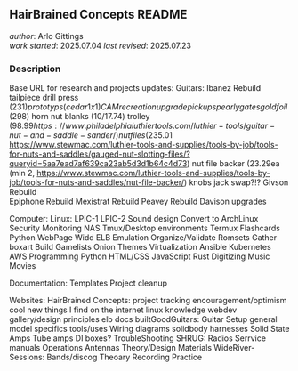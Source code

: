 ## HairBrained Concepts README
_author_: Arlo Gittings  
_work started_: 2025.07.04
_last revised_: 2025.07.23
### Description
Base URL for research and projects updates:
Guitars:
  Ibanez Rebuild
    tailpiece
      drill press ($231)
      prototyps (cedar 1x1)
      CAM recreation
    upgrade pickups
      pearly gates gold foil ($298)
    horn nut
      blanks (10/17.74)
      trolley ($98.99 https://www.philadelphialuthiertools.com/luthier-tools/guitar-nut-and-saddle-sander/)
      nut files ($235.01 https://www.stewmac.com/luthier-tools-and-supplies/tools-by-job/tools-for-nuts-and-saddles/gauged-nut-slotting-files/?queryid=5aa7ead7af639ca23ab5d3d1b64c4d73)
      nut file backer (23.29ea (min 2, https://www.stewmac.com/luthier-tools-and-supplies/tools-by-job/tools-for-nuts-and-saddles/nut-file-backer/)
    knobs
    jack swap?!?
  Givson Rebuild  
  Epiphone Rebuild
  Mexistrat Rebuild
  Peavey Rebuild
  Davison upgrades

Computer:
  Linux:
    LPIC-1
    LPIC-2
    Sound design
    Convert to ArchLinux
    Security
    Monitoring
    NAS
    Tmux/Desktop environments
  Termux
  Flashcards
    Python
    WebPage
  Widd
  ELB
  Emulation
    Organize/Validate Romsets
    Gather boxart
    Build Gamelists
    Onion Themes
  Virtualization
    Ansible
    Kubernetes
    AWS
  Programming
    Python
    HTML/CSS
    JavaScript
    Rust
  Digitizing
    Music
    Movies

Documentation:
  Templates
  Project cleanup

Websites:
  HairBrained Concepts:
    project tracking
    encouragement/optimism
    cool new things I find on the internet
    linux knowledge
    webdev
    gallery/design principles
    elb docs
  builtGoodGuitars:
    Guitar Setup
      general
      model specifics
      tools/uses
    Wiring diagrams
      solidbody harnesses
      Solid State Amps
      Tube amps
      DI boxes?
    TroubleShooting
  SHRUG:
    Radios
      Serrvice manuals
      Operations
    Antennas
      Theory/Design
      Materials
  WideRiver-Sessions:
    Bands/discog
    Theoary
    Recording
    Practice
  

